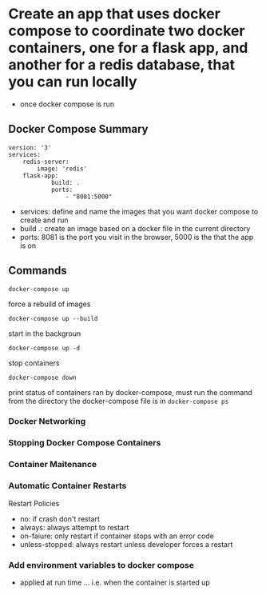 # Create an app that uses docker compose to coordinate two docker containers, one for a flask app, and another for a redis database, that you can run locally
* once docker compose is run

## Docker Compose Summary
```
version: '3'
services: 
    redis-server:
        image: 'redis' 
    flask-app:
            build: .
            ports:
                - "8081:5000"
```

* services: define and name the images that you want docker compose to create and run
* build .: create an image based on a docker file in the current directory
* ports: 8081 is the port you visit in the browser, 5000 is the that the app is on

## Commands

`docker-compose up`

force a rebuild of images

`docker-compose up --build`

start in the backgroun

`docker-compose up -d`

stop containers

`docker-compose down`

print status of containers ran by docker-compose, must run the command from the directory the docker-compose file is in
`docker-compose ps`

### Docker Networking
### Stopping Docker Compose Containers
### Container Maitenance
### Automatic Container Restarts
Restart Policies
* no: if crash don't restart
* always: always attempt to restart
* on-faiure: only restart if container stops with an error code 
* unless-stopped: always restart unless developer forces a restart


### Add environment variables to docker compose
* applied at run time ... i.e. when the container is started up



